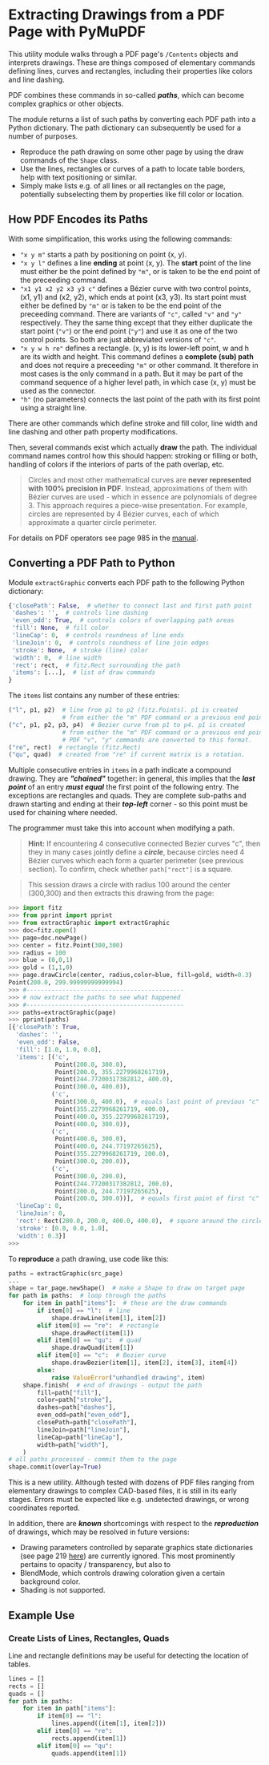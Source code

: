 # Extracting Drawings from a PDF Page with PyMuPDF
This utility module walks through a PDF page's ``/Contents`` objects and interprets drawings. These are things composed of elementary commands defining lines, curves and rectangles, including their properties like colors and line dashing.

PDF combines these commands in so-called **_paths_**, which can become complex graphics or other objects.

The module returns a list of such paths by converting each PDF path into a Python dictionary. The path dictionary can subsequently be used for a number of purposes.

* Reproduce the path drawing on some other page by using the draw commands of the ``Shape`` class.
* Use the lines, rectangles or curves of a path to locate table borders, help with text positioning or similar.
* Simply make lists e.g. of all lines or all rectangles on the page, potentially subselecting them by properties like fill color or location.

## How PDF Encodes its Paths
With some simplification, this works using the following commands:

* `"x y m"` starts a path by positioning on point (x, y).
* `"x y l"` defines a line **ending** at point (x, y). The **start** point of the line must either be the point defined by `"m"`, or is taken to be the end point of the preceeding command.
* `"x1 y1 x2 y2 x3 y3 c"` defines a Bézier curve with two control points, (x1, y1) and (x2, y2), which ends at point (x3, y3). Its start point must either be defined by `"m"` or is taken to be the end point of the preceeding command. There are variants of `"c"`, called `"v"` and `"y"` respectively. They the same thing except that they either duplicate the start point (`"v"`) or the end point (`"y"`) and use it as one of the two control points. So both are just abbreviated versions of `"c"`.
* `"x y w h re"` defines a rectangle. (x, y) is its lower-left point, w and h are its width and height. This command defines a **complete (sub) path** and does not require a preceeding `"m"` or other command. It therefore in most cases is the only command in a path. But it may be part of the command sequence of a higher level path, in which case (x, y) must be used as the connector.
* `"h"` (no parameters) connects the last point of the path with its first point using a straight line.

There are other commands which define stroke and fill color, line width and line dashing and other path property modifications.

Then, several commands exist which actually **draw** the path. The individual command names control how this should happen: stroking or filling or both, handling of colors if the interiors of parts of the path overlap, etc.

> Circles and most other mathematical curves are **never represented with 100% precision in PDF**. Instead, approximations of them with Bézier curves are used - which in essence are polynomials of degree 3. This approach requires a piece-wise presentation. For example, circles are represented by 4 Bézier curves, each of which approximate a quarter circle perimeter.

For details on PDF operators see page 985 in the [manual](https://www.adobe.com/content/dam/acom/en/devnet/acrobat/pdfs/pdf_reference_1-7.pdf).

## Converting a PDF Path to Python

Module ``extractGraphic`` converts each PDF path to the following Python dictionary:

```python
{'closePath': False,  # whether to connect last and first path point
 'dashes': '',  # controls line dashing
 'even_odd': True,  # controls colors of overlapping path areas
 'fill': None,  # fill color
 'lineCap': 0,  # controls roundness of line ends
 'lineJoin': 0,  # controls roundness of line join edges
 'stroke': None,  # stroke (line) color
 'width': 0,  # line width
 'rect': rect,  # fitz.Rect surrounding the path
 'items': [...],  # list of draw commands
}
 ```

The ``items`` list contains any number of these entries:

```python
("l", p1, p2)  # line from p1 to p2 (fitz.Points). p1 is created
               # from either the "m" PDF command or a previous end point.
("c", p1, p2, p3, p4)  # Bezier curve from p1 to p4. p1 is created
               # from either the "m" PDF command or a previous end point.
               # PDF "v", "y" commands are converted to this format.
("re", rect)  # rectangle (fitz.Rect)
("qu", quad)  # created from "re" if current matrix is a rotation.
```

Multiple consecutive entries in ``items`` in a path indicate a compound drawing. They are **_"chained"_** together: in general, this implies that the **_last point_** of an entry **_must equal_** the first point of the following entry. The exceptions are rectangles and quads. They are complete sub-paths and drawn starting and ending at their **_top-left_** corner - so this point must be used for chaining where needed.

The programmer must take this into account when modifying a path.

> **Hint:** If encountering 4 consecutive connected Bezier curves "c", then they in many cases jointly define a **_circle_**, because circles need 4 Bézier curves which each form a quarter perimeter (see previous section). To confirm, check whether ``path["rect"]`` is a square.

> This session draws a circle with radius 100 around the center (300,300) and then extracts this drawing from the page:

```python
>>> import fitz
>>> from pprint import pprint
>>> from extractGraphic import extractGraphic
>>> doc=fitz.open()
>>> page=doc.newPage()
>>> center = fitz.Point(300,300)
>>> radius = 100
>>> blue = (0,0,1)
>>> gold = (1,1,0)
>>> page.drawCircle(center, radius,color=blue, fill=gold, width=0.3)
Point(200.0, 299.99999999999994)
>>> #--------------------------------------------
>>> # now extract the paths to see what happened
>>> #--------------------------------------------
>>> paths=extractGraphic(page)
>>> pprint(paths)
[{'closePath': True,
  'dashes': '',
  'even_odd': False,
  'fill': [1.0, 1.0, 0.0],
  'items': [('c',
             Point(200.0, 300.0),
             Point(200.0, 355.2279968261719),
             Point(244.77200317382812, 400.0),
             Point(300.0, 400.0)),
            ('c',
             Point(300.0, 400.0),  # equals last point of previous "c"
             Point(355.2279968261719, 400.0),
             Point(400.0, 355.2279968261719),
             Point(400.0, 300.0)),
            ('c',
             Point(400.0, 300.0),
             Point(400.0, 244.77197265625),
             Point(355.2279968261719, 200.0),
             Point(300.0, 200.0)),
            ('c',
             Point(300.0, 200.0),
             Point(244.77200317382812, 200.0),
             Point(200.0, 244.77197265625),
             Point(200.0, 300.0))],  # equals first point of first "c"
  'lineCap': 0,
  'lineJoin': 0,
  'rect': Rect(200.0, 200.0, 400.0, 400.0),  # square around the circle
  'stroke': [0.0, 0.0, 1.0],
  'width': 0.3}]
>>> 
```

To **reproduce** a path drawing, use code like this:

```python
paths = extractGraphic(src_page)
...
shape = tar_page.newShape()  # make a Shape to draw on target page
for path in paths:  # loop through the paths
    for item in path["items"]:  # these are the draw commands
        if item[0] == "l":  # line
            shape.drawLine(item[1], item[2])
        elif item[0] == "re":  # rectangle
            shape.drawRect(item[1])
        elif item[0] == "qu":  # quad
            shape.drawQuad(item[1])
        elif item[0] == "c":  # Bezier curve
            shape.drawBezier(item[1], item[2], item[3], item[4])
        else:
            raise ValueError("unhandled drawing", item)
    shape.finish(  # end of drawings - output the path
        fill=path["fill"],
        color=path["stroke"],
        dashes=path["dashes"],
        even_odd=path["even_odd"],
        closePath=path["closePath"],
        lineJoin=path["lineJoin"],
        lineCap=path["lineCap"],
        width=path["width"],
    )
# all paths processed - commit them to the page
shape.commit(overlay=True)
```

This is a new utility. Although tested with dozens of PDF files ranging from elementary drawings to complex CAD-based files, it is still in its early stages. Errors must be expected like e.g. undetected drawings, or wrong coordinates reported.

In addition, there are **_known_** shortcomings with respect to the **_reproduction_** of drawings, which may be resolved in future versions:

* Drawing parameters controlled by separate graphics state dictionaries (see page 219 [here](https://www.adobe.com/content/dam/acom/en/devnet/acrobat/pdfs/pdf_reference_1-7.pdf)) are currently ignored. This most prominently pertains to opacity / transparency, but also to
* BlendMode, which controls drawing coloration given a certain background color.
* Shading is not supported.

## Example Use
### Create Lists of Lines, Rectangles, Quads
Line and rectangle definitions may be useful for detecting the location of tables.
```python
lines = []
rects = []
quads = []
for path in paths:
    for item in path["items"]:
        if item[0] == "l":
            lines.append((item[1], item[2]))
        elif item[0] == "re":
            rects.append(item[1])
        elif item[0] == "qu":
            quads.append(item[1])
```

